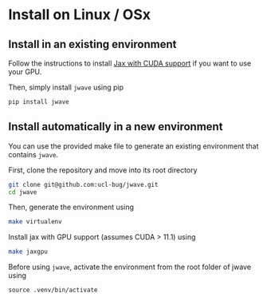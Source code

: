 # Install on Linux / OSx

## Install in an existing environment

Follow the instructions to install [Jax with CUDA support](https://github.com/google/jax#installation) if you want to use your GPU.

Then, simply install `jwave` using pip

```bash
pip install jwave
```

## Install automatically in a new environment

You can use the provided make file to generate an existing environment that contains `jwave`.

First, clone the repository and move into its root directory

```bash
git clone git@github.com:ucl-bug/jwave.git
cd jwave
```

Then, generate the environment using

```bash
make virtualenv
```

Install jax with GPU support (assumes CUDA > 11.1) using

```bash
make jaxgpu
```

Before using `jwave`,  activate the environment from the root folder of jwave using

```
source .venv/bin/activate
```
